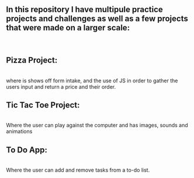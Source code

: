 <h2>In this repository I have multipule practice projects and challenges as well as a few projects that were made on a larger scale:</h2>
<br>
<h2>Pizza Project:</h2> 
<br>
where is shows off form intake, and the use of JS in order to gather the users input and return a price and their order.
<br>
<h2>Tic Tac Toe Project:</h2> 
<br>
Where the user can play against the computer and has images, sounds and animations
<br>
<h2>To Do App:</h2>
<br>
Where the user can add and remove tasks from a to-do list.

